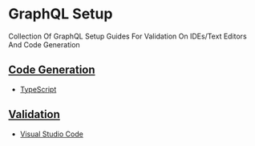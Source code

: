 # GraphQL Setup

Collection Of GraphQL Setup Guides For Validation On IDEs/Text Editors And Code Generation

## [Code Generation](codegen/README.md)

- [TypeScript](codegen/typescript/README.md)

## [Validation](validation/README.md)

- [Visual Studio Code](validation/vscode/README.md)
